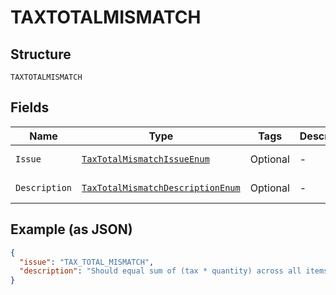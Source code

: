 
# TAXTOTALMISMATCH

## Structure

`TAXTOTALMISMATCH`

## Fields

| Name | Type | Tags | Description | Getter | Setter |
|  --- | --- | --- | --- | --- | --- |
| `Issue` | [`TaxTotalMismatchIssueEnum`](../../doc/models/tax-total-mismatch-issue-enum.md) | Optional | - | TaxTotalMismatchIssueEnum getIssue() | setIssue(TaxTotalMismatchIssueEnum issue) |
| `Description` | [`TaxTotalMismatchDescriptionEnum`](../../doc/models/tax-total-mismatch-description-enum.md) | Optional | - | TaxTotalMismatchDescriptionEnum getDescription() | setDescription(TaxTotalMismatchDescriptionEnum description) |

## Example (as JSON)

```json
{
  "issue": "TAX_TOTAL_MISMATCH",
  "description": "Should equal sum of (tax * quantity) across all items for a given purchase_unit."
}
```

